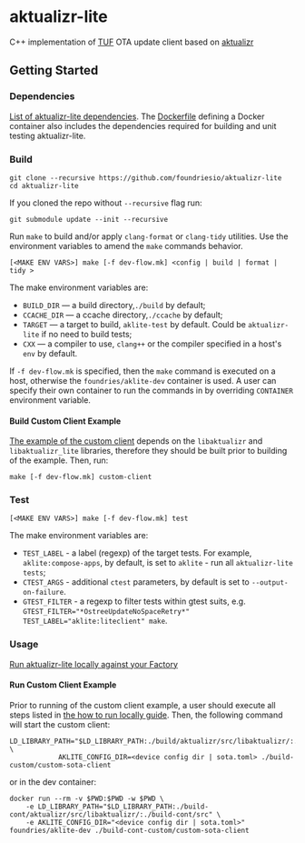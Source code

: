 # aktualizr-lite

C++ implementation of [TUF](https://theupdateframework.io/) OTA update client based on [aktualizr](https://github.com/advancedtelematic/aktualizr)

## Getting Started

### Dependencies

[List of aktualizr-lite dependencies](https://github.com/advancedtelematic/aktualizr#dependencies).
The [Dockerfile](./docker/Dockerfile) defining a Docker container also includes the dependencies required for building and unit testing aktualizr-lite.

### Build

```
git clone --recursive https://github.com/foundriesio/aktualizr-lite
cd aktualizr-lite
```

If you cloned the repo without `--recursive` flag run:

```
git submodule update --init --recursive
```

Run `make` to build and/or apply `clang-format` or `clang-tidy` utilities.
Use the environment variables to amend the `make` commands behavior.

```
[<MAKE ENV VARS>] make [-f dev-flow.mk] <config | build | format | tidy >
```

The make environment variables are:

*  `BUILD_DIR` — a build directory,`./build` by default;
*  `CCACHE_DIR` — a ccache directory,`./ccache` by default;
*  `TARGET` — a target to build, `aklite-test` by default. Could be `aktualizr-lite` if no need to build tests;
*  `CXX` — a compiler to use, `clang++` or the compiler specified in a host's `env` by default.

If `-f dev-flow.mk` is specified, then the `make` command is executed on a host, otherwise the `foundries/aklite-dev` container is used.
A user can specify their own container to run the commands in by overriding `CONTAINER` environment variable.

#### Build Custom Client Example

[The example of the custom client](./examples/custom-client-cxx/main.cc) depends on the `libaktualizr` and `libaktualizr_lite` libraries,
therefore they should be built prior to building of the example. Then, run:
```
make [-f dev-flow.mk] custom-client
```

### Test

```
[<MAKE ENV VARS>] make [-f dev-flow.mk] test
```

The make environment variables are:

*  `TEST_LABEL` - a label (regexp) of the target tests. For example, `aklite:compose-apps`, by default, is set to `aklite` - run all `aktualizr-lite tests`;
*  `CTEST_ARGS` - additional `ctest` parameters, by default is set to `--output-on-failure`.
*  `GTEST_FILTER` - a regexp to filter tests within gtest suits, e.g. `GTEST_FILTER="*OstreeUpdateNoSpaceRetry*" TEST_LABEL="aklite:liteclient" make`.

### Usage

[Run aktualizr-lite locally against your Factory](./how-to-run-locally.md)

#### Run Custom Client Example

Prior to running of the custom client example, a user should execute all steps listed in [the how to run locally guide](./how-to-run-locally.md).
Then, the following command will start the custom client:
```
LD_LIBRARY_PATH="$LD_LIBRARY_PATH:./build/aktualizr/src/libaktualizr/:./build/src"  \
            AKLITE_CONFIG_DIR=<device config dir | sota.toml> ./build-custom/custom-sota-client
```
or in the dev container:

```
docker run --rm -v $PWD:$PWD -w $PWD \
    -e LD_LIBRARY_PATH="$LD_LIBRARY_PATH:./build-cont/aktualizr/src/libaktualizr/:./build-cont/src" \
    -e AKLITE_CONFIG_DIR="<device config dir | sota.toml>"  foundries/aklite-dev ./build-cont-custom/custom-sota-client
```
